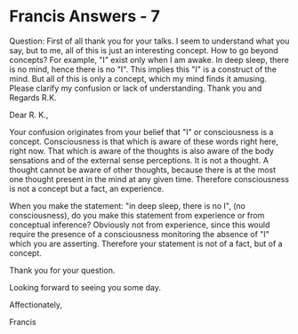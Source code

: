 # Francis Answers - 7

  

Question: First of all thank you for your talks. I seem to understand what you say, but to me, all of this is just an interesting concept. How to go beyond concepts? For example, &quot;I&quot; exist only when I am awake. In deep sleep, there is no mind, hence there is no &quot;I&quot;. This implies this &quot;I&quot; is a construct of the mind. But all of this is only a concept, which my mind finds it amusing. Please clarify my confusion or lack of understanding. Thank you and Regards R.K.&nbsp;

  

Dear R. K.,

  

Your confusion originates from your belief that &quot;I&quot; or consciousness is a concept. Consciousness is that which is aware of these words right here, right now. That which is aware of the thoughts is also aware of the body sensations and of the external sense perceptions. It is not a thought. A thought cannot be aware of other thoughts, because there is at the most one thought present in the mind at any given time. Therefore consciousness is not a concept but a fact, an experience.

When you make the statement: &quot;in deep sleep, there is no I&quot;, (no consciousness), do you make this statement from experience or from conceptual inference? Obviously not from experience, since this would require the presence of a consciousness monitoring the absence of &quot;I&quot; which you are asserting. Therefore your statement is not of a fact, but of a concept.

  

Thank you for your question.&nbsp;

  

Looking forward to seeing you some day.

  

Affectionately,

  

Francis

